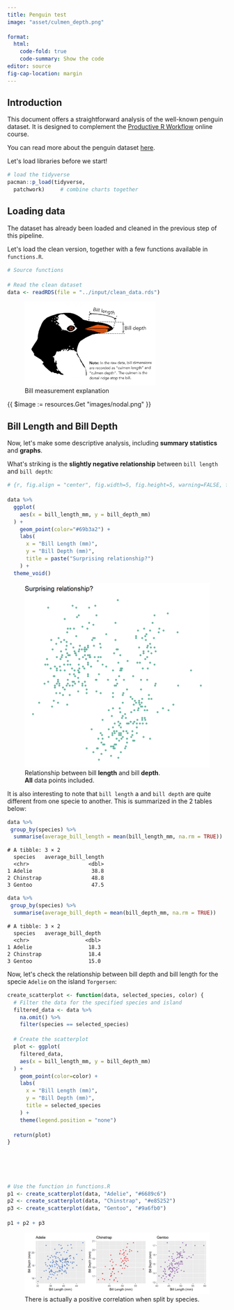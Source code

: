 ```yaml
---
title: Penguin test
image: "asset/culmen_depth.png"

format:
  html:
    code-fold: true
    code-summary: Show the code
editor: source
fig-cap-location: margin
---
```



## Introduction

This document offers a straightforward analysis of the well-known penguin dataset. It is designed to complement the [Productive R Workflow](https://www.productive-r-workflow.com) online course.

You can read more about the penguin dataset [here](https://allisonhorst.github.io/palmerpenguins/).

Let's load libraries before we start!

``` r
# load the tidyverse
pacman::p_load(tidyverse,
  patchwork)     # combine charts together
```

## Loading data

The dataset has already been loaded and cleaned in the previous step of this pipeline.

Let's load the clean version, together with a few functions available in `functions.R`.

``` r
# Source functions

# Read the clean dataset
data <- readRDS(file = "../input/clean_data.rds")
```

<figure class="margin-caption">
<img src="asset/culmen_depth.png" width="300" alt="Bill measurement explanation" />
<figcaption aria-hidden="true">Bill measurement explanation</figcaption>
</figure>

{{ $image := resources.Get "images/nodal.png" }}
## Bill Length and Bill Depth

Now, let's make some descriptive analysis, including <b>summary statistics</b> and <b>graphs</b>.

What's striking is the <b>slightly negative relationship</b> between `bill length` and `bill depth`:

``` r
# {r, fig.align = "center", fig.width=5, fig.height=5, warning=FALSE, fig.cap="Relationship between bill <b>length</b> and bill <b>depth</b>. <b>All</b> data points included."}

data %>%
  ggplot(
    aes(x = bill_length_mm, y = bill_depth_mm)
  ) +
    geom_point(color="#69b3a2") +
    labs(
      x = "Bill Length (mm)",
      y = "Bill Depth (mm)",
      title = paste("Surprising relationship?")
    ) + 
  theme_void()
```

<figure class="margin-caption">
<img src="analysis.markdown_strict_files/figure-markdown_strict/unnamed-chunk-3-1.png" data-fig-align="center" width="480" alt="Relationship between bill length and bill depth. All data points included." />
<figcaption aria-hidden="true">Relationship between bill <b>length</b> and bill <b>depth</b>.<br><b>All</b> data points included.</figcaption>
</figure>

It is also interesting to note that `bill length` a and `bill depth` are quite different from one specie to another. This is summarized in the 2 tables below:

``` r
data %>%
 group_by(species) %>% 
  summarise(average_bill_length = mean(bill_length_mm, na.rm = TRUE))
```

    # A tibble: 3 × 2
      species   average_bill_length
      <chr>                   <dbl>
    1 Adelie                   38.8
    2 Chinstrap                48.8
    3 Gentoo                   47.5

``` r
data %>%
 group_by(species) %>% 
  summarise(average_bill_depth = mean(bill_depth_mm, na.rm = TRUE))
```

    # A tibble: 3 × 2
      species   average_bill_depth
      <chr>                  <dbl>
    1 Adelie                  18.3
    2 Chinstrap               18.4
    3 Gentoo                  15.0

Now, let's check the relationship between bill depth and bill length for the specie `Adelie` on the island `Torgersen`:

``` r
create_scatterplot <- function(data, selected_species, color) {
  # Filter the data for the specified species and island
  filtered_data <- data %>%
    na.omit() %>%
    filter(species == selected_species)
  
  # Create the scatterplot
  plot <- ggplot(
    filtered_data,
    aes(x = bill_length_mm, y = bill_depth_mm)
  ) +
    geom_point(color=color) +
    labs(
      x = "Bill Length (mm)",
      y = "Bill Depth (mm)",
      title = selected_species
    ) +
    theme(legend.position = "none")
  
  return(plot)
}





# Use the function in functions.R
p1 <- create_scatterplot(data, "Adelie", "#6689c6")
p2 <- create_scatterplot(data, "Chinstrap", "#e85252")
p3 <- create_scatterplot(data, "Gentoo", "#9a6fb0")

p1 + p2 + p3
```

<figure class="margin-caption">
<img src="analysis.markdown_strict_files/figure-markdown_strict/unnamed-chunk-5-1.png" width="864" alt="There is actually a positive correlation when split by species." />
<figcaption aria-hidden="true">There is actually a positive correlation when split by species.</figcaption>
</figure>
